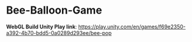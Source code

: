 # Bee-Balloon-Game
**WebGL Build Unity Play link**: https://play.unity.com/en/games/f69e2350-a392-4b70-bdd5-0a0289d293ee/bee-pop
